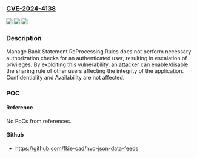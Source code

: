 ### [CVE-2024-4138](https://cve.mitre.org/cgi-bin/cvename.cgi?name=CVE-2024-4138)
![](https://img.shields.io/static/v1?label=Product&message=SAP%20S%2F4%20HANA%20(Manage%20Bank%20Statement%20Reprocessing%20Rules)&color=blue)
![](https://img.shields.io/static/v1?label=Version&message=%3D%20SAPSCORE%20131%20&color=brighgreen)
![](https://img.shields.io/static/v1?label=Vulnerability&message=CWE-862%3A%20Missing%20Authorization&color=brighgreen)

### Description

Manage Bank Statement ReProcessing Rules does not perform necessary authorization checks for an authenticated user, resulting in escalation of privileges. By exploiting this vulnerability, an attacker can enable/disable the sharing rule of other users affecting the integrity of the application. Confidentiality and Availability are not affected.

### POC

#### Reference
No PoCs from references.

#### Github
- https://github.com/fkie-cad/nvd-json-data-feeds

